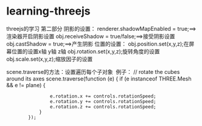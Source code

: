 # learning-threejs
threejs的学习
第二部分
阴影的设置：
renderer.shadowMapEnabled = true;==>渲染器开启阴影设置
obj.receiveShadow = true/false;==>接受阴影设置
obj.castShadow = true;==>产生阴影
位置的设置：
obj.position.set(x,y,z);在屏幕位置的设置x轴 y轴 z轴
obj.rotation.set(x,y,z);旋转角度的设置
obj.scale.set(x,y,z);缩放因子的设置

scene.traverse的方法：设置遍历每个子对象
  例子：
  // rotate the cubes around its axes
            scene.traverse(function (e) {
                if (e instanceof THREE.Mesh && e != plane) {

                    e.rotation.x += controls.rotationSpeed;
                    e.rotation.y += controls.rotationSpeed;
                    e.rotation.z += controls.rotationSpeed;
                }
            });
